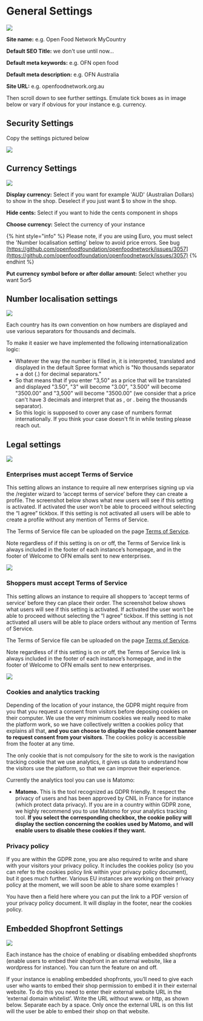 # General Settings

![](../.gitbook/assets/import.png)

**Site name:** e.g. Open Food Network MyCountry

**Default SEO Title:** we don't use until now...

**Default meta keywords:** e.g. OFN open food

**Default meta description:** e.g. OFN Australia

**Site URL:** e.g. openfoodnetwork.org.au

Then scroll down to see further settings. Emulate tick boxes as in image below or vary if obvious for your instance e.g. currency.

## **Security Settings**

Copy the settings pictured below

![](../.gitbook/assets/Securitysettings.png)

## **Currency Settings**

![](<../.gitbook/assets/Capture du 2019-05-27 15-59-58.png>)

**Display currency:** Select if you want for example 'AUD' (Australian Dollars) to show in the shop. Deselect if you just want $ to show in the shop.

**Hide cents:** Select if you want to hide the cents component in shops

**Choose currency:** Select the currency of your instance

{% hint style="info" %}
Please note, if you are using Euro, you must select the 'Number localisation setting' below to avoid price errors. See bug [https://github.com/openfoodfoundation/openfoodnetwork/issues/3057](https://github.com/openfoodfoundation/openfoodnetwork/issues/3057)
{% endhint %}

**Put currency symbol before or after dollar amount:** Select whether you want $5 or 5$

## Number localisation settings&#x20;

![](<../.gitbook/assets/Screenshot from 2018-04-02 11-22-11.png>)

Each country has its own convention on how numbers are displayed and use various separators for thousands and decimals.

To make it easier we have implemented the following internationalization logic:

* Whatever the way the number is filled in, it is interpreted, translated and displayed in the default Spree format which is "No thousands separator + a dot (.) for decimal separators."
* So that means that if you enter "3,50" as a price that will be translated and displayed "3.50", "3" will become "3.00", "3.500" will become "3500.00" and  "3,500" will become "3500.00" (we consider that a price can't have 3 decimals and interpret that as , or . being the thousands separator).
* So this logic is supposed to cover any case of numbers format internationally. If you think your case doesn't fit in while testing please reach out.

## Legal settings

![](<../.gitbook/assets/legal settings.png>)

### **Enterprises must accept Terms of Service**

This setting allows an instance to require all new enterprises signing up via the /register wizard to ‘accept terms of service’ before they can create a profile. The screenshot below shows what new users will see if this setting is activated. If activated the user won’t be able to proceed without selecting the “I agree” tickbox. If this setting is not activated all users will be able to create a profile without any mention of Terms of Service.&#x20;

The Terms of Service file can be uploaded on the page [Terms of Service](terms-of-service.md).

Note regardless of if this setting is on or off, the Terms of Service link is always included in the footer of each instance’s homepage, and in the footer of Welcome to OFN emails sent to new enterprises.

![](../.gitbook/assets/Acceptterms.png)

### Shoppers must accept Terms of Service

This setting allows an instance to require all shoppers to ‘accept terms of service’ before they can place their order. The screenshot below shows what users will see if this setting is activated. If activated the user won’t be able to proceed without selecting the “I agree” tickbox. If this setting is not activated all users will be able to place orders without any mention of Terms of Service.&#x20;

The Terms of Service file can be uploaded on the page [Terms of Service](terms-of-service.md).

Note regardless of if this setting is on or off, the Terms of Service link is always included in the footer of each instance’s homepage, and in the footer of Welcome to OFN emails sent to new enterprises.

![](<../.gitbook/assets/place order.PNG>)

### **Cookies and analytics tracking**

Depending of the location of your instance, the GDPR might require from you that you request a consent from visitors before deposing cookies on their computer. We use the very minimum cookies we really need to make the platform work, so we have collectively written a cookies policy that explains all that, **and you can choose to display the cookie consent banner to request consent from your visitors**. The cookies policy is accessible from the footer at any time.

The only cookie that is not compulsory for the site to work is the navigation tracking cookie that we use analytics,  it gives us data to understand how the visitors use the platform, so that we can improve their experience.&#x20;

Currently the analytics tool you can use is Matomo:

* **Matomo.** This is the tool recognized as GDPR friendly. It respect the privacy of users and has been approved by CNIL in France for instance (which protect data privacy). If you are in a country within GDPR zone, we highly recommend you to use Matomo for your analytics tracking tool. **If you select the corresponding checkbox, the cookie policy will display the section concerning the cookies used by Matomo, and will enable users to disable these cookies if they want.**

### **Privacy policy**

If you are within the GDPR zone, you are also required to write and share with your visitors your privacy policy. It includes the cookies policy (so you can refer to the cookies policy link within your privacy policy document), but it goes much further. Various EU instances are working on their privacy policy at the moment, we will soon be able to share some examples !

You have then a field here where you can put the link to a PDF version of your privacy policy document. It will display in the footer, near the cookies policy.

## **Embedded Shopfront Settings**

![](../.gitbook/assets/Embed.png)

Each instance has the choice of enabling or disabling embedded shopfronts (enable users to embed their shopfront in an external website, like a wordpress for instance). You can turn the feature on and off.

If your instance is enabling embedded shopfronts, you’ll need to give each user who wants to embed their shop permission to embed it in their external website. To do this you need to enter their external website URL in the ‘external domain whitelist’. Write the URL without www. or http, as shown below. Separate each by a space. Only once the external URL is on this list will the user be able to embed their shop on that website.
